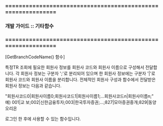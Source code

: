### ============================================================
### 개발 가이드 :: 기타함수
### ============================================================

[GetBranchCodeName() 함수]

특정TR 조회에 필요한 회원사 정보를 회원사 코드와 회원사 이름으로 구성해서 전달합니다.
각 회원사 정보는 구분자 ';'로 분리되어 있으며 한 회원사 정보에는 구분자 '|'로 회원사 코드와 회원사 이름을 분리합니다.
전체적인 회원사 구성과 함수에서 전달받은 회원사 정보는 다음과 같습니다.

"회원사코드0|회원사이름0;회원사코드1|회원사이름1;...회원사코드n|회원사이름n;"
예) 001|교  보;002|신한금융투자;003|한국투자증권;...;827|모아증권중개;829|동양오리온

로그인 한 후에 사용할 수 있는 함수입니다.
